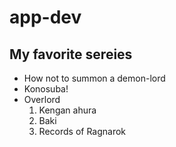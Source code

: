 # app-dev
## **My favorite sereies**
- How not to summon a demon-lord
- Konosuba!
- Overlord
  1. Kengan ahura
  2. Baki
  3. Records of Ragnarok
